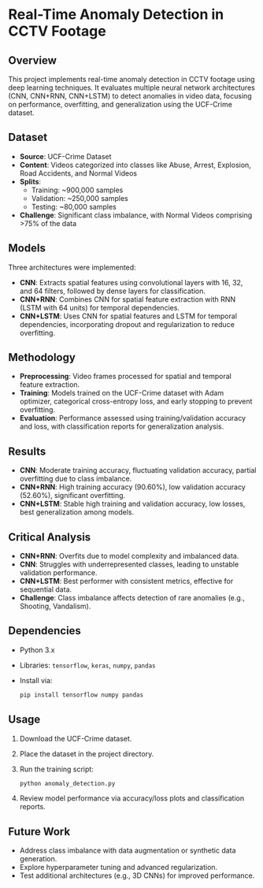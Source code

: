 # Real-Time Anomaly Detection in CCTV Footage

## Overview

This project implements real-time anomaly detection in CCTV footage using deep learning techniques. It evaluates multiple neural network architectures (CNN, CNN+RNN, CNN+LSTM) to detect anomalies in video data, focusing on performance, overfitting, and generalization using the UCF-Crime dataset.

## Dataset

- **Source**: UCF-Crime Dataset
- **Content**: Videos categorized into classes like Abuse, Arrest, Explosion, Road Accidents, and Normal Videos
- **Splits**:
  - Training: \~900,000 samples
  - Validation: \~250,000 samples
  - Testing: \~80,000 samples
- **Challenge**: Significant class imbalance, with Normal Videos comprising &gt;75% of the data

## Models

Three architectures were implemented:

- **CNN**: Extracts spatial features using convolutional layers with 16, 32, and 64 filters, followed by dense layers for classification.
- **CNN+RNN**: Combines CNN for spatial feature extraction with RNN (LSTM with 64 units) for temporal dependencies.
- **CNN+LSTM**: Uses CNN for spatial features and LSTM for temporal dependencies, incorporating dropout and regularization to reduce overfitting.

## Methodology

- **Preprocessing**: Video frames processed for spatial and temporal feature extraction.
- **Training**: Models trained on the UCF-Crime dataset with Adam optimizer, categorical cross-entropy loss, and early stopping to prevent overfitting.
- **Evaluation**: Performance assessed using training/validation accuracy and loss, with classification reports for generalization analysis.

## Results

- **CNN**: Moderate training accuracy, fluctuating validation accuracy, partial overfitting due to class imbalance.
- **CNN+RNN**: High training accuracy (90.60%), low validation accuracy (52.60%), significant overfitting.
- **CNN+LSTM**: Stable high training and validation accuracy, low losses, best generalization among models.

## Critical Analysis

- **CNN+RNN**: Overfits due to model complexity and imbalanced data.
- **CNN**: Struggles with underrepresented classes, leading to unstable validation performance.
- **CNN+LSTM**: Best performer with consistent metrics, effective for sequential data.
- **Challenge**: Class imbalance affects detection of rare anomalies (e.g., Shooting, Vandalism).

## Dependencies

- Python 3.x
- Libraries: `tensorflow`, `keras`, `numpy`, `pandas`
- Install via:

  ```bash
  pip install tensorflow numpy pandas
  ```

## Usage

1. Download the UCF-Crime dataset.
2. Place the dataset in the project directory.
3. Run the training script:

   ```bash
   python anomaly_detection.py
   ```
4. Review model performance via accuracy/loss plots and classification reports.

## Future Work

- Address class imbalance with data augmentation or synthetic data generation.
- Explore hyperparameter tuning and advanced regularization.
- Test additional architectures (e.g., 3D CNNs) for improved performance.

## 